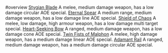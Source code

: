 #overview
[Stygian Blade](Stygian_Blade.md)
A melee, medium damage weapon, has a low damage circular AOE special.
[Eternal Spear](Eternal_Spear.md)
A medium range, medium damage weapon, has a low damage line AOE special.
[Shield of Chaos](Shield_of_Chaos.md)
A melee, low damage, high armour weapon, has a low damage multi target special.
[Heart-Seeking Bow](Heart-Seeking_Bow.md)
A ranged, medium damage weapon, has a low damage cone AOE special.
[Twin Fists of Malphon](Twin_Fists_of_Malphon.md)
A melee, high damage weapon, has a medium damage linear AOE special.
[Adamant Rail](Adamant_Rail.md)
A ranged, medium damage weapon, has a medium damage circular AOE special.


